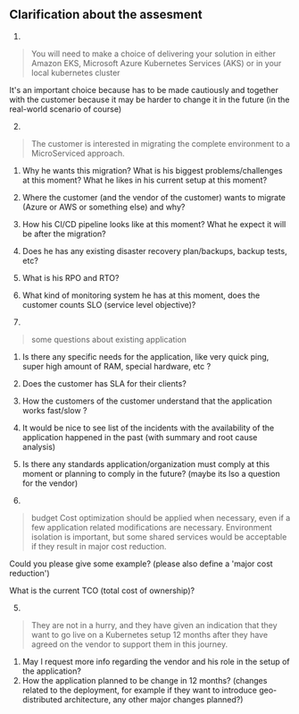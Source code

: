 
## Clarification about the assesment

1.

> You will need to make a choice of delivering your solution in either Amazon EKS, Microsoft Azure Kubernetes Services (AKS) or in your local kubernetes cluster

It's an important choice because has to be made cautiously and together with the customer because it may be harder to change it in the future (in the real-world scenario of course)

2.

> The customer is interested in migrating the complete environment to a MicroServiced approach.

  1. Why he wants this migration? What is his biggest problems/challenges at this moment? What he likes in his current setup at this moment?
  2. Where the customer (and the vendor of the customer) wants to migrate (Azure or AWS or something else) and why?
  3. How his CI/CD pipeline looks like at this moment? What he expect it will be after the migration?
  4. Does he has any existing disaster recovery plan/backups, backup tests, etc?
  5. What is his RPO and RTO?
  6. What kind of monitoring system he has at this moment, does the customer counts SLO (service level objective)?

3.

> some questions about existing application

  1. Is there any specific needs for the application, like very quick ping, super high amount of RAM, special hardware, etc ?
  2. Does the customer has SLA for their clients?
  3. How the customers of the customer understand that the application works fast/slow ?
  4. It would be nice to see list of the incidents with the availability of the application happened in the past (with summary and root cause analysis)
  5. Is there any standards application/organization must comply at this moment or planning to comply in the future? (maybe its lso a question for the vendor)

4. 

> budget
> Cost optimization should be applied when necessary, even if a few application related modifications are necessary. Environment isolation is important, but some shared services would be acceptable if they result in major cost reduction.

Could you please give some example? (please also define a 'major cost reduction')

What is the current TCO (total cost of ownership)?


5.

> They are not in a hurry, and they have given an indication that they want to go live on a Kubernetes setup 12 months after they have agreed on the vendor to support them in this journey.

  1. May I request more info regarding the vendor and his role in the setup of the application? 
  2. How the application planned to be change in 12 months? (changes related to the deployment, for example if they want to introduce geo-distributed architecture, any other major changes planned?)


